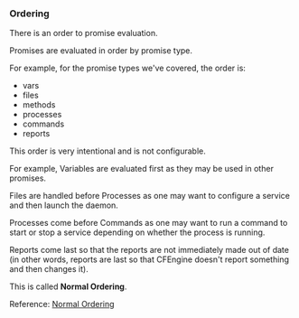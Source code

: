 ### Ordering

There is an order to promise evaluation.

Promises are evaluated in order by promise type.

For example, for the promise types we've covered,
the order is:

- vars
- files
- methods
- processes
- commands
- reports

This order is very intentional and is not configurable.

For example, Variables are evaluated first as they may be used in other
promises.

Files are handled before Processes as one may want to configure a service
and then launch the daemon.

Processes come before Commands as one may want to run a command to start
or stop a service depending on whether the process is running.

Reports come last so that the reports are not immediately made out of
date (in other words, reports are last so that CFEngine doesn't report
something and then changes it).

This is called **Normal Ordering**.

Reference: [Normal Ordering](https://docs.cfengine.com/latest/guide-language-concepts-normal-ordering.html)
